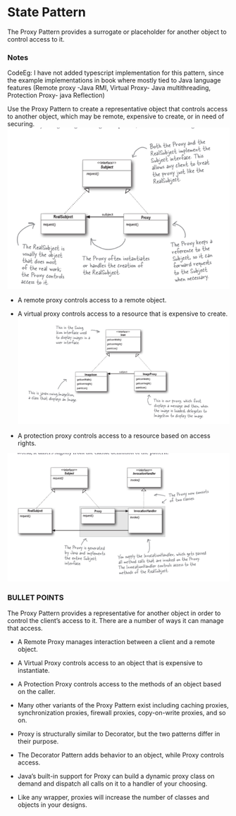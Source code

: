 # State Pattern
The Proxy Pattern provides a surrogate or placeholder for another object to control access to it.

### Notes
CodeEg: I have not added typescript implementation for this pattern, since the example implementations
in book where mostly tied to Java language features (Remote proxy -Java RMI, Virtual Proxy- Java multithreading, Protection Proxy- java Reflection)

Use the Proxy Pattern to create a representative object that controls access to another object, which may be remote, expensive to create, or in need of securing.
![img.png](img.png)

- A remote proxy controls access to a remote object.

- A virtual proxy controls access to a resource that is expensive to create.
![img_1.png](img_1.png)

- A protection proxy controls access to a resource based on access rights.

![img_2.png](img_2.png)


### **BULLET POINTS**

The Proxy Pattern provides a representative for another object in order to control the client’s access to it. There are a number of ways it can manage that access.

- A Remote Proxy manages interaction between a client and a remote object.

- A Virtual Proxy controls access to an object that is expensive to instantiate.

- A Protection Proxy controls access to the methods of an object based on the caller.

- Many other variants of the Proxy Pattern exist including caching proxies, synchronization proxies, firewall proxies, copy-on-write proxies, and so on.

- Proxy is structurally similar to Decorator, but the two patterns differ in their purpose.

- The Decorator Pattern adds behavior to an object, while Proxy controls access.

- Java’s built-in support for Proxy can build a dynamic proxy class on demand and dispatch all calls on it to a handler of your choosing.

- Like any wrapper, proxies will increase the number of classes and objects in your designs.

